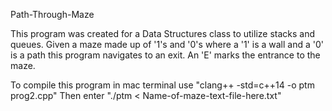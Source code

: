 Path-Through-Maze

This program was created for a Data Structures class to utilize stacks and queues.
Given a maze made up of '1's and '0's where a '1' is a wall and a '0' is a path
this program navigates to an exit. An 'E' marks the entrance to the maze.

To compile this program in mac terminal use "clang++ -std=c++14 -o ptm prog2.cpp"
Then enter "./ptm < Name-of-maze-text-file-here.txt"

